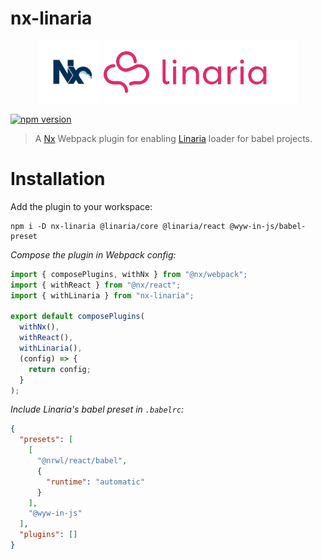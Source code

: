# nx-linaria

<p float="left" align="center" >
  <img alt="NX" src="docs/nx-logo.png" height="100">
  <img alt="Linaria" src="docs/linaria-logo.png" height="100">
</p>

[![npm version](https://img.shields.io/npm/v/nx-linaria?style=flat-square)](https://www.npmjs.com/package/nx-linaria)

> A [Nx](https://nx.dev/) Webpack plugin for enabling [Linaria](https://github.com/callstack/linaria) loader for babel projects.

# Installation

Add the plugin to your workspace:

```
npm i -D nx-linaria @linaria/core @linaria/react @wyw-in-js/babel-preset
```

_Compose the plugin in Webpack config:_

```ts
import { composePlugins, withNx } from "@nx/webpack";
import { withReact } from "@nx/react";
import { withLinaria } from "nx-linaria";

export default composePlugins(
  withNx(),
  withReact(),
  withLinaria(),
  (config) => {
    return config;
  }
);
```

_Include Linaria's babel preset in `.babelrc`:_

```json
{
  "presets": [
    [
      "@nrwl/react/babel",
      {
        "runtime": "automatic"
      }
    ],
    "@wyw-in-js"
  ],
  "plugins": []
}
```
